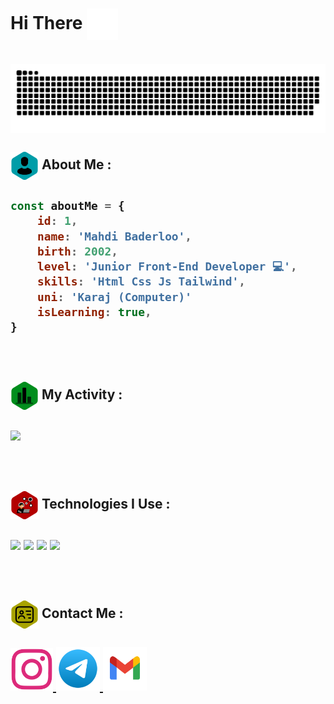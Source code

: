 <h1>Hi There <img width="50px" align="center" src="https://raw.githubusercontent.com/mahdibaderloo/mahdibaderloo/f1c174bc2eda5816614ee5184f948e3633f85786/hand-shake-svgrepo-com.svg" /><h1/>

<img align="center" src="https://raw.githubusercontent.com/mahdibaderloo/mahdibaderloo/f1c174bc2eda5816614ee5184f948e3633f85786/github-user-contribution.svg" />

<br>

<h2><img width="45px" align="center" src="https://raw.githubusercontent.com/mahdibaderloo/mahdibaderloo/168c99eb420b32c8a590297f09d3378245b935dc/person-2-svgrepo-com.svg" /> About Me : <h2/>

```javascript
const aboutMe = {
    id: 1,
    name: 'Mahdi Baderloo',
    birth: 2002,
    level: 'Junior Front-End Developer 💻',
    skills: 'Html Css Js Tailwind',
    uni: 'Karaj (Computer)'
    isLearning: true,
}
```
<br>

<h2><img width="45px" align="center" src="https://raw.githubusercontent.com/mahdibaderloo/mahdibaderloo/69e285059d61381f5a0110b67d0050d536a210f3/chart-svgrepo-com.svg" /> My Activity : <h2/>

![](https://github-readme-stats.vercel.app/api?username=mahdibaderloo&show_icons=true&theme=tokyonight)

<br>

<h2><img width="45px" align="center" src="https://raw.githubusercontent.com/mahdibaderloo/mahdibaderloo/e7afa5dca36c11112802840a2a983fb4813a4e94/connection-internet-communication-svgrepo-com.svg" /> Technologies I Use : <h2/>

![](https://img.shields.io/badge/HTML5-E34F26?style=for-the-badge&logo=html5&logoColor=white)
![](https://img.shields.io/badge/CSS3-1572B6?style=for-the-badge&logo=css3&logoColor=white)
![](https://img.shields.io/badge/JavaScript-323330?style=for-the-badge&logo=javascript&logoColor=F7DF1E)
![](https://img.shields.io/badge/Tailwind_CSS-38B2AC?style=for-the-badge&logo=tailwind-css&logoColor=white)

<br>

<h2><img width="45px" align="center" src="https://raw.githubusercontent.com/mahdibaderloo/mahdibaderloo/e7afa5dca36c11112802840a2a983fb4813a4e94/personalcard-svgrepo-com.svg" /> Contact Me : <h2/>
    
<a href="https://www.instagram.com/mahdi.baderloo">
<img width="68px" src="https://raw.githubusercontent.com/mahdibaderloo/mahdibaderloo/7fe224ebeb97828288f52a6f1107519cc7769bcf/instagram-social-media-network-communication-interaction-connection-svgrepo-com.svg" />
<a/>
<a href="https://t.me/mahdibaderloo">
<img width="70px" src="https://raw.githubusercontent.com/mahdibaderloo/mahdibaderloo/7fe224ebeb97828288f52a6f1107519cc7769bcf/telegram-svgrepo-com.svg" />
<a/>
<a href="https://mailto:mahdi.baderloo.230@gmail.com">
<img width="70px" src="https://raw.githubusercontent.com/mahdibaderloo/mahdibaderloo/71c94af56f5b89ded1b7dbe5acebc5a6d1ea29d1/gmail-svgrepo-com.svg" />
<a/>


